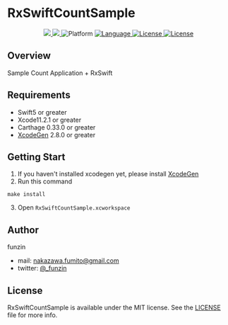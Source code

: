 # RxSwiftCountSample

<p align="center">
  <a href=https://travis-ci.com/funzin/RxSwiftCountSample>
    <img src=https://travis-ci.com/funzin/RxSwiftCountSample.svg?branch=master />
  </a>
  <a href=https://codecov.io/gh/funzin/RxSwiftCountSample>
    <img src=https://codecov.io/gh/funzin/RxSwiftCountSample/branch/master/graph/badge.svg>
  </a>
  <img src="http://img.shields.io/badge/platform-iOS-blue.svg?style=flat" alt="Platform" />
  <a href="https://developer.apple.com/swift">
    <img src="http://img.shields.io/badge/Swift-5.1.2-brightgreen.svg?style=flat" alt="Language">
  </a>
  <a href="./LICENSE.md">
    <img src="https://img.shields.io/github/license/funzin/RxSwiftCountSample" alt="License" />
  </a>
  <a href="https://twitter.com/_funzin">
    <img src="https://img.shields.io/badge/twitter-@_funzin-blue.svg" alt="License" />
  </a>
</p>

## Overview
Sample Count Application + RxSwift

## Requirements
- Swift5 or greater
- Xcode11.2.1 or greater
- Carthage 0.33.0 or greater
- [XcodeGen](https://github.com/yonaskolb/XcodeGen) 2.8.0 or greater

## Getting Start
1. If you haven't installed xcodegen yet, please install [XcodeGen](https://github.com/yonaskolb/XcodeGen)
2. Run this command
```
make install 
```
3. Open `RxSwiftCountSample.xcworkspace`

## Author
funzin
- mail: nakazawa.fumito@gmail.com
- twitter: [@_funzin](https://twitter.com/_funzin)

## License
RxSwiftCountSample is available under the MIT license. See the [LICENSE](LICENSE.md) file for more info.
